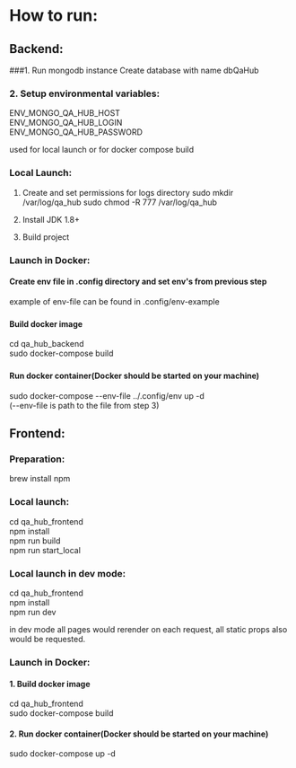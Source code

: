 # How to run:

##
## Backend:
###1. Run mongodb instance
Create database with name dbQaHub

####
### 2. Setup environmental variables:
ENV_MONGO_QA_HUB_HOST  \
ENV_MONGO_QA_HUB_LOGIN  \
ENV_MONGO_QA_HUB_PASSWORD

used for local launch or for docker compose build

### Local Launch:
1. Create and set permissions for logs directory
sudo mkdir /var/log/qa_hub
sudo chmod -R 777 /var/log/qa_hub

2. Install JDK 1.8+
3. Build project

### Launch in Docker:
#### Create env file in .config directory and set env's from previous step
example of env-file can be found in .config/env-example

###
#### Build docker image
cd qa_hub_backend \
sudo docker-compose build

###
#### Run docker container(Docker should be started on your machine)
sudo docker-compose --env-file ../.config/env up -d \
(--env-file is path to the file from step 3)

## Frontend:
####
### Preparation:
brew install npm

### Local launch: 
cd qa_hub_frontend \
npm install \
npm run build \
npm run start_local

### Local launch in dev mode:
cd qa_hub_frontend \
npm install \
npm run dev

in dev mode all pages would rerender on each request, all static props also would be requested.

### Launch in Docker:
#### 1. Build docker image
cd qa_hub_frontend \
sudo docker-compose build

#### 2. Run docker container(Docker should be started on your machine)
sudo docker-compose up -d